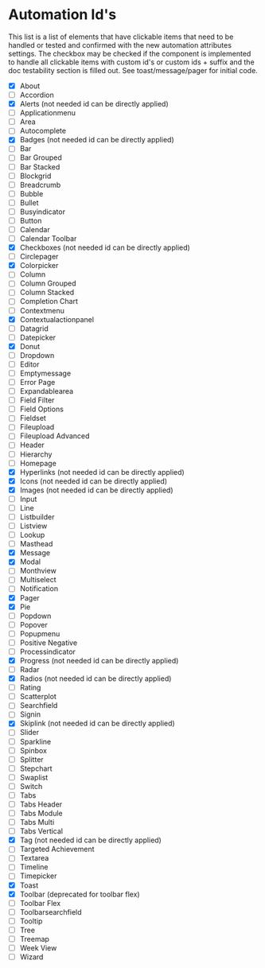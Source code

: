 # Automation Id's

This list is a list of elements that have clickable items that need to be handled or tested and confirmed with the new automation attributes settings. The checkbox may be checked if the component is implemented to handle all clickable items with custom id's or custom ids + suffix and the doc testability section is filled out. See toast/message/pager for initial code.

- [x] About
- [ ] Accordion
- [x] Alerts (not needed id can be directly applied)
- [ ] Applicationmenu
- [ ] Area
- [ ] Autocomplete
- [x] Badges (not needed id can be directly applied)
- [ ] Bar
- [ ] Bar Grouped
- [ ] Bar Stacked
- [ ] Blockgrid
- [ ] Breadcrumb
- [ ] Bubble
- [ ] Bullet
- [ ] Busyindicator
- [ ] Button
- [ ] Calendar
- [ ] Calendar Toolbar
- [x] Checkboxes (not needed id can be directly applied)
- [ ] Circlepager
- [x] Colorpicker
- [ ] Column
- [ ] Column Grouped
- [ ] Column Stacked
- [ ] Completion Chart
- [ ] Contextmenu
- [x] Contextualactionpanel
- [ ] Datagrid
- [ ] Datepicker
- [x] Donut
- [ ] Dropdown
- [ ] Editor
- [ ] Emptymessage
- [ ] Error Page
- [ ] Expandablearea
- [ ] Field Filter
- [ ] Field Options
- [ ] Fieldset
- [ ] Fileupload
- [ ] Fileupload Advanced
- [ ] Header
- [ ] Hierarchy
- [ ] Homepage
- [x] Hyperlinks (not needed id can be directly applied)
- [x] Icons (not needed id can be directly applied)
- [x] Images (not needed id can be directly applied)
- [ ] Input
- [ ] Line
- [ ] Listbuilder
- [ ] Listview
- [ ] Lookup
- [ ] Masthead
- [x] Message
- [x] Modal
- [ ] Monthview
- [ ] Multiselect
- [ ] Notification
- [x] Pager
- [x] Pie
- [ ] Popdown
- [ ] Popover
- [ ] Popupmenu
- [ ] Positive Negative
- [ ] Processindicator
- [x] Progress (not needed id can be directly applied)
- [ ] Radar
- [x] Radios (not needed id can be directly applied)
- [ ] Rating
- [ ] Scatterplot
- [ ] Searchfield
- [ ] Signin
- [x] Skiplink (not needed id can be directly applied)
- [ ] Slider
- [ ] Sparkline
- [ ] Spinbox
- [ ] Splitter
- [ ] Stepchart
- [ ] Swaplist
- [ ] Switch
- [ ] Tabs
- [ ] Tabs Header
- [ ] Tabs Module
- [ ] Tabs Multi
- [ ] Tabs Vertical
- [x] Tag (not needed id can be directly applied)
- [ ] Targeted Achievement
- [ ] Textarea
- [ ] Timeline
- [ ] Timepicker
- [x] Toast
- [x] Toolbar (deprecated for toolbar flex)
- [ ] Toolbar Flex
- [ ] Toolbarsearchfield
- [ ] Tooltip
- [ ] Tree
- [ ] Treemap
- [ ] Week View
- [ ] Wizard
